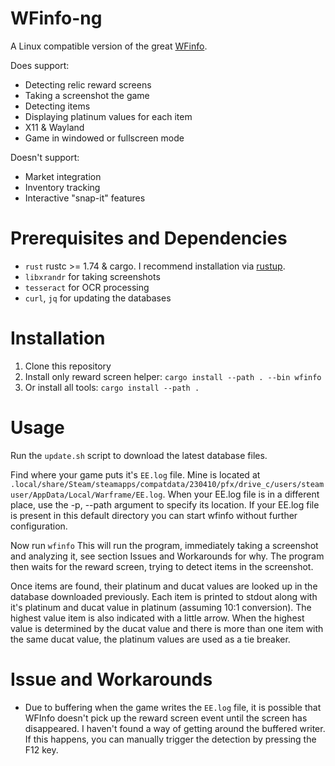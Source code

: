 # WFinfo-ng

A Linux compatible version of the great [WFinfo](https://github.com/WFCD/WFinfo/).

Does support:

- Detecting relic reward screens
- Taking a screenshot the game
- Detecting items
- Displaying platinum values for each item
- X11 & Wayland
- Game in windowed or fullscreen mode

Doesn't support:

- Market integration
- Inventory tracking
- Interactive "snap-it" features

# Prerequisites and Dependencies

- `rust` rustc >= 1.74 & cargo. I recommend installation via [rustup](https://rustup.rs).
- `libxrandr` for taking screenshots
- `tesseract` for OCR processing
- `curl`, `jq` for updating the databases

# Installation

1. Clone this repository
1. Install only reward screen helper: `cargo install --path . --bin wfinfo`
1. Or install all tools: `cargo install --path .`

# Usage

Run the `update.sh` script to download the latest database files.

Find where your game puts it's `EE.log` file. Mine is located at `.local/share/Steam/steamapps/compatdata/230410/pfx/drive_c/users/steamuser/AppData/Local/Warframe/EE.log`.
When your EE.log file is in a different place, use the -p, --path argument to specify its location.
If your EE.log file is present in this default directory you can start wfinfo without further configuration.

Now run `wfinfo`
This will run the program, immediately taking a screenshot and analyzing it, see section Issues and Workarounds for why.
The program then waits for the reward screen, trying to detect items in the screenshot.

Once items are found, their platinum and ducat values are looked up in the database downloaded previously.
Each item is printed to stdout along with it's platinum and ducat value in platinum (assuming 10:1 conversion).
The highest value item is also indicated with a little arrow.
When the highest value is determined by the ducat value and there is more than one item with the same ducat value, the platinum values are used as a tie breaker.

# Issue and Workarounds

- Due to buffering when the game writes the `EE.log` file, it is possible that WFInfo doesn't pick up the reward screen event until the screen has disappeared. I haven't found a way of getting around the buffered writer.
  If this happens, you can manually trigger the detection by pressing the F12 key.
